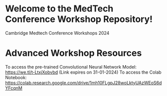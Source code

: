 # Welcome to the MedTech Conference Workshop Repository!
Cambridge Medtech Conference Workshops 2024

# Advanced Workshop Resources
To access the pre-trained Convolutional Neural Network Model: https://we.tl/t-LtxjXobvbd (Link expires on 31-01-2024)
To access the Colab Notebook: https://colab.research.google.com/drive/1mh10FLgpJ28woLktyUAzWEoS6dYFcqnM
